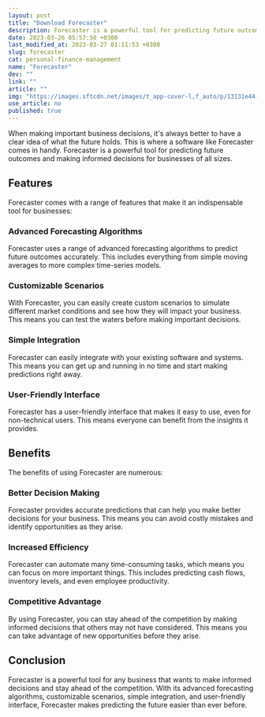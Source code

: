 ```yaml
---
layout: post
title: "Download Forecaster"
description: Forecaster is a powerful tool for predicting future outcomes and making informed decisions for businesses of all sizes.
date: 2023-03-26 05:57:50 +0300
last_modified_at: 2023-03-27 01:11:53 +0300
slug: forecaster
cat: personal-finance-management
name: "Forecaster"
dev: ""
link: ""
article: ""
img: "https://images.sftcdn.net/images/t_app-cover-l,f_auto/p/13131e44-a6e8-11e6-92f1-00163ed833e7/210952699/forecaster-screenshot.jpg"
use_article: no
published: true
---
```



When making important business decisions, it's always better to have a clear idea of what the future holds. This is where a software like Forecaster comes in handy. Forecaster is a powerful tool for predicting future outcomes and making informed decisions for businesses of all sizes. 

## Features

Forecaster comes with a range of features that make it an indispensable tool for businesses:

### Advanced Forecasting Algorithms

Forecaster uses a range of advanced forecasting algorithms to predict future outcomes accurately. This includes everything from simple moving averages to more complex time-series models.

### Customizable Scenarios

With Forecaster, you can easily create custom scenarios to simulate different market conditions and see how they will impact your business. This means you can test the waters before making important decisions.

### Simple Integration

Forecaster can easily integrate with your existing software and systems. This means you can get up and running in no time and start making predictions right away.

### User-Friendly Interface

Forecaster has a user-friendly interface that makes it easy to use, even for non-technical users. This means everyone can benefit from the insights it provides.

## Benefits

The benefits of using Forecaster are numerous:

### Better Decision Making

Forecaster provides accurate predictions that can help you make better decisions for your business. This means you can avoid costly mistakes and identify opportunities as they arise.

### Increased Efficiency

Forecaster can automate many time-consuming tasks, which means you can focus on more important things. This includes predicting cash flows, inventory levels, and even employee productivity.

### Competitive Advantage

By using Forecaster, you can stay ahead of the competition by making informed decisions that others may not have considered. This means you can take advantage of new opportunities before they arise.

## Conclusion

Forecaster is a powerful tool for any business that wants to make informed decisions and stay ahead of the competition. With its advanced forecasting algorithms, customizable scenarios, simple integration, and user-friendly interface, Forecaster makes predicting the future easier than ever before.